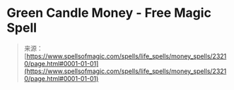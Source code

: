 <!--yml
category: 未分类
date: 2024-06-12 19:08:12
-->

# Green Candle Money - Free Magic Spell

> 来源：[https://www.spellsofmagic.com/spells/life_spells/money_spells/23210/page.html#0001-01-01](https://www.spellsofmagic.com/spells/life_spells/money_spells/23210/page.html#0001-01-01)